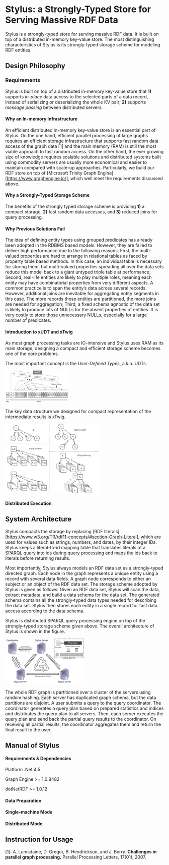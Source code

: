 Stylus: a Strongly-Typed Store for Serving Massive RDF Data
===========================================================

Stylus is a strongly-typed store for serving massive RDF data. It is built on top of a distributed in-memory key-value store. The most distinguishing characteristics of Stylus is its strongly-typed storage scheme for modeling RDF entities. 


## Design Philosophy
### Requirements

Stylus is built on top of a distributed in-memory key-value store that **1)** supports *in-place* data access to the selected parts of a data record, instead of serializing or deserializing the whole KV pair; **2)** supports *message passing* between distributed servers.

#### Why an In-memory Infrastructure

An efficient distributed in-memory key-value store is an essential part of Stylus. On the one hand, efficient parallel processing of large graphs requires an efficient storage infrastructure that supports fast random data
access of the graph data [1] and the main memory (RAM) is still the most viable approach to fast random access. On the other hand, the ever growing size of knowledge requires scalable solutions and distributed systems built using commodity servers are usually more economical and easier to maintain compared with scale-up approaches. Particularly, we build our RDF store on top of [Microsoft Trinity Graph Engine][https://www.graphengine.io/], which well meet the requirements discussed above.

#### Why a Strongly-Typed Storage Scheme
The benefits of the strongly typed storage scheme is providing **1)** a compact storage,  **2)** fast random data accesses, and **3)** reduced joins for query processing.

#### Why Previous Solutions Fail

The idea of defining entity types using grouped predicates has already been adopted in the RDBMS based models. However, they are failed to deliver high performance due to the following reasons. First, the multi-valued properties are hard to arrange in relational tables as faced by property table based methods. In this case, an individual table is necessary for storing them, but multi-valued properties spreading all over the data sets reduce this model back to a giant untyped triple table at performance; Second, real-life entities are likely to play multiple roles, meaning each entity may have combinatorial properties from very different aspects. A common practice is to span the entity’s data across several records. However, additional joins are inevitable for aggregating entity segments in this case. The more records those entities are partitioned, the more joins are needed for aggregation; Third, a fixed schema agnostic of the data set is likely to produce lots of NULLs for the absent properties of entities. It is very costly to store those unnecessary NULLs, especially for a large number of predicates.

#### Introduction to xUDT and xTwig
As most graph processing tasks are IO-intensive and Stylus uses RAM as its main storage, designing a compact and efficient storage scheme becomes one of the core problems.

The most important concept is the *User-Defined Types*, a.k.a. UDTs. 

<img src="https://github.com/SoulSight/Stylus/blob/master/res/Figures/xUDT_Illustration.png" alt="xUDT Illustration" style="width: 200px;"/>

The key data structure we designed for compact representation of the intermediate results is xTwig.

<img src="https://github.com/SoulSight/Stylus/blob/master/res/Figures/xTwig.png" alt="xTwig Examples" style="width: 300px;"/>

#### Distributed Execution

## System Architecture 

Stylus compacts the storage by replacing [RDF literals][https://www.w3.org/TR/rdf11-concepts/#section-Graph-Literal], which are used for values such as strings, numbers, and dates, by their integer IDs. Stylus keeps a literal-to-id mapping table that translates literals of a SPARQL query into ids during query processing and maps the ids back to literals before returning results.

Most importantly, Stylus always models an RDF data set as a strongly-typed directed graph. Each node in the graph represents a unique entity using a record with several data fields. A graph node corresponds to either an subject or an object of the RDF data set. The storage scheme adopted by Stylus is given as follows: Given an RDF data set, Stylus will scan the data, extract metadata, and build a data schema for the data set. The generated schema contains all the strongly-typed data types needed for describing the data set. Stylus then stores each entity in a single record for fast data access according to the data schema.

Stylus is distributed SPARQL query processing engine on top of the strongly-typed storage scheme given above. The overall architecture of Stylus is shown in the figure. 

<img src="https://github.com/SoulSight/Stylus/blob/master/res/Figures/ServingDesign.png" alt="Architecture Overview of Stylus" style="width: 250px;"/>

The whole RDF graph is partitioned over a cluster of the servers using random hashing. Each server has duplicated graph schema, but the data partitions are disjoint. A user submits a query to the query coordinator. The coordinator generates a query plan based on prepared statistics and indices and distributes the query plan to all servers. Then, each server executes the query plan and send back the partial query results to the coordinator. On receiving all partial results, the coordinator aggregates them and return the final result to the user.

## Manual of Stylus

#### Requirements & Dependencies

Platform .Net 4.5

Graph Engine >= 1.0.8482

dotNetRDF >= 1.0.12

#### Data Preparation

#### Single-machine Mode

#### Distributed Mode

## Instruction for Usage

[1]: A. Lumsdaine, D. Gregor, B. Hendrickson, and J. Berry. **Challenges in parallel graph processing.** Parallel Processing Letters, 17(01), 2007.
